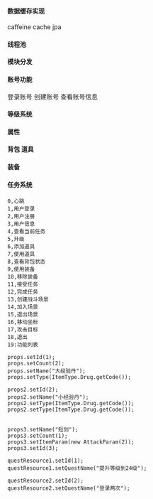 


#### 数据缓存实现
caffeine cache jpa

#### 线程池

#### 模块分发

#### 账号功能
登录账号  创建账号 查看账号信息




#### 等级系统

#### 属性

#### 背包 道具

#### 装备

#### 任务系统



```
0,心跳
1,用户登录
2,用户注册
3,用户信息
4,查看当前任务
5,升级
6,添加道具
7,使用道具
8,查看背包状态
9,使用装备
10,移除装备
11,接受任务
12,完成任务
13,创建战斗场景
14,加入场景
15,退出场景
16,移动坐标
17,攻击目标
18,退出
19:功能列表
```

```道具
props.setId(1);
props.setCount(2);
props.setName("大经验丹");
props.setType(ItemType.Drug.getCode());
  
props2.setId(2);      
props2.setName("小经验丹");
props2.setType(ItemType.Drug.getCode());
props2.setType(ItemType.Drug.getCode());


props3.setName("短剑");
props3.setCount(1);
props3.setItemParam(new AttackParam(2));
props3.setId(3);
```
```任务
questResource1.setId(1);
questResource1.setQuestName("提升等级到24级");

questResource2.setId(2);
questResource2.setQuestName("登录两次");
```